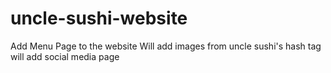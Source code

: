 # uncle-sushi-website

Add Menu Page to the website
Will add images from uncle sushi's hash tag
will add social media page